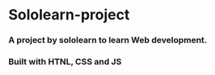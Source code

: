 # Sololearn-project
### A project by sololearn to learn Web development.

### Built with HTNL, CSS and JS
